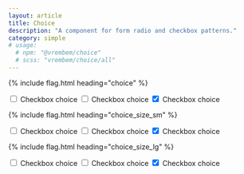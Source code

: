 ```yaml
---
layout: article
title: Choice
description: "A component for form radio and checkbox patterns."
category: simple
# usage:
  # npm: "@vrembem/choice"
  # scss: "vrembem/choice/all"
---
```


{% include flag.html heading="choice" %}

<div class="spacing">
  <label class="choice">
    <input type="checkbox">
    <span>Checkbox choice</span>
  </label>
  <label class="choice">
    <input type="checkbox">
    <span>Checkbox choice</span>
  </label>
  <label class="choice">
    <input type="checkbox" checked>
    <span>Checkbox choice</span>
  </label>
</div>

{% include flag.html heading="choice_size_sm" %}

<div class="spacing">
  <label class="choice choice_size_sm">
    <input type="checkbox">
    <span>Checkbox choice</span>
  </label>
  <label class="choice choice_size_sm">
    <input type="checkbox">
    <span>Checkbox choice</span>
  </label>
  <label class="choice choice_size_sm">
    <input type="checkbox" checked>
    <span>Checkbox choice</span>
  </label>
</div>

{% include flag.html heading="choice_size_lg" %}

<div class="spacing">
  <label class="choice choice_size_lg">
    <input type="checkbox">
    <span>Checkbox choice</span>
  </label>
  <label class="choice choice_size_lg">
    <input type="checkbox">
    <span>Checkbox choice</span>
  </label>
  <label class="choice choice_size_lg">
    <input type="checkbox" checked>
    <span>Checkbox choice</span>
  </label>
</div>
